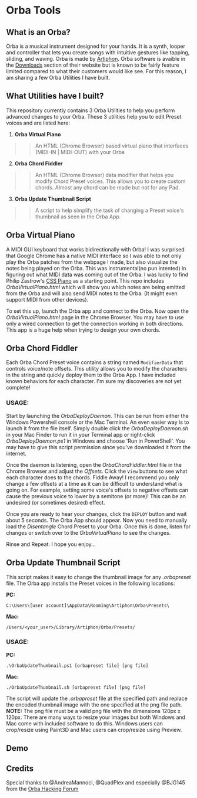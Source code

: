 # Orba Tools

## What is an Orba?
Orba is a musical instrument designed for your hands. It is a synth, looper and controller that lets you create songs with intuitive gestures like tapping, sliding, and waving.
Orba is made by [Artiphon](https://artiphon.com/pages/orba-by-artiphon).
Orba software is avaible in the [Downloads](https://artiphon.com/pages/downloads) section of their website but is known to be fairly feature limited compared to what their customers would like see. For this reason, I am sharing a few Orba Utilities I have built.

## What Utilities have I built?
This repository currently contains 3 Orba Utilities to help you perform advanced changes to your Orba. These 3 utilities help you to edit Preset voices and are listed here:

1. **Orba Virtual Piano**
>> An HTML (Chrome Browser) based virtual piano that interfaces (MIDI-IN | MIDI-OUT) with your Orba
2. **Orba Chord Fiddler**
>> An HTML (Chrome Browser) data modifier that helps you modify Chord Preset voices. This allows you to create custom chords. Almost any chord can be made but not for any Pad.
3. **Orba Update Thumbnail Script**
>> A script to help simplify the task of changing a Preset voice's thumbnail as seen in the Orba App.

## Orba Virtual Piano
A MIDI GUI keyboard that works bidirectionally with Orba! I was surprised that Google Chrome has a native MIDI interface so I was able to not only play the Orba patches from the webpage I made, but also visualize the notes being played on the Orba. This was instrumental(no pun intented) in figuring out what MIDI data was coming out of the Orba.
I was lucky to find Philip Zastrow's [CSS Piano](https://codepen.io/zastrow/pen/kxdYdk) as a starting point. This repo includes *OrbaVirtualPiano.html* which will show you which notes are being emitted from the Orba and will also send MIDI notes to the Orba. (It might even support MIDI from other devices).

To set this up, launch the Orba app and connect to the Orba. Now open the *OrbaVirtualPiano.html* page in the Chrome Browser. You may have to use only a wired connection to get the connection working in both directions. This app is a huge help when trying to design your own chords.

## Orba Chord Fiddler
Each Orba Chord Preset voice contains a string named `ModifierData` that controls voice/note offsets. This utility allows you to modify the characters in the string and quickly deploy them to the Orba App. I have included known behaviors for each character. I'm sure my discoveries are not yet complete!
### USAGE:
Start by launching the *OrbaDeployDaemon*. This can be run from either the Windows Powershell console or the Mac Terminal. An even easier way is to launch it from the file itself. Simply double click the *OrbaDeployDaemon.sh* in your Mac Finder to run it in your Terminal app or right-click *OrbaDeployDaemon.ps1* in Windows and choose 'Run in PowerShell'. You may have to give this script permission since you've downloaded it from the internet.

Once the daemon is listening, open the *OrbaChordFiddler.html* file in the Chrome Browser and adjust the *Offsets*. Click the `View` buttons to see what each character does to the chords. Fiddle Away! I recommend you only change a few offsets at a time as it can be difficult to understand what is going on. For example, setting some voice's offsets to negative offsets can cause the previous voice to lower by a semitone (or more)! This can be an undesired (or sometimes desired) effect.

Once you are ready to hear your changes, click the `DEPLOY` button and wait about 5 seconds. The Orba App should appear. Now you need to manually load the *Disentangle* Chord Preset to your Orba. Once this is done, listen for changes or switch over to the *OrbaVirtualPiano* to see the changes.

Rinse and Repeat. I hope you enjoy...

## Orba Update Thumbnail Script
This script makes it easy to change the thumbnail image for any *.orbapreset* file. The Orba app installs the Preset voices in the following locations:

**PC:**
```
C:\Users\[user account]\AppData\Roaming\Artiphon\Orba\Presets\
```
**Mac:**
```
/Users/<your_user>/Library/Artiphon/Orba/Presets/
```

### USAGE:
**PC:**
```
.\OrbaUpdateThumbnail.ps1 [orbapreset file] [png file]
```
**Mac:**
```
./OrbaUpdateThumbnail.sh [orbapreset file] [png file]
```
The script will update the *.orbapreset* file at the specified path and replace the encoded thumbnail image with the one specified at the png file path. **NOTE:** The png file must be a valid png file with the dimensions 120px x 120px. There are many ways to resize your images but both Windows and Mac come with included software to do this. Windows users can crop/resize using Paint3D and Mac users can crop/resize using Preview.

## Demo


## Credits
Special thanks to @AndreaMannoci, @QuadPlex and especially @BJG145 from the [Orba Hacking Forum](https://artiphon.freshdesk.com/support/discussions/topics/44001013185)

